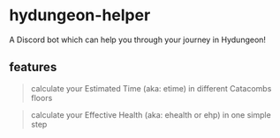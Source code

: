 # hydungeon-helper
A Discord bot which can help you through your journey in Hydungeon!
## features
> calculate your Estimated Time (aka: etime) in different Catacombs floors

> calculate your Effective Health (aka: ehealth or ehp) in one simple step
